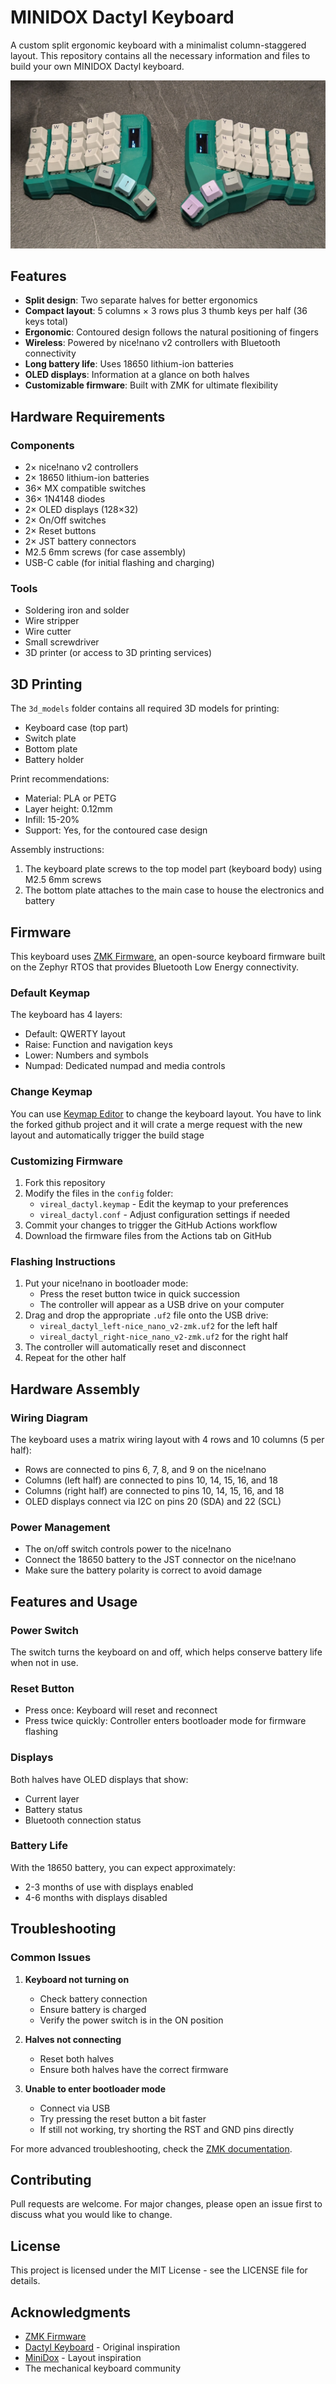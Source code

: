 # MINIDOX Dactyl Keyboard

A custom split ergonomic keyboard with a minimalist column-staggered layout. This repository contains all the necessary information and files to build your own MINIDOX Dactyl keyboard.

![MINIDOX Dactyl Keyboard](./assets/assembled_kb.jpg)

## Features

- **Split design**: Two separate halves for better ergonomics
- **Compact layout**: 5 columns × 3 rows plus 3 thumb keys per half (36 keys total)
- **Ergonomic**: Contoured design follows the natural positioning of fingers
- **Wireless**: Powered by nice!nano v2 controllers with Bluetooth connectivity
- **Long battery life**: Uses 18650 lithium-ion batteries
- **OLED displays**: Information at a glance on both halves
- **Customizable firmware**: Built with ZMK for ultimate flexibility

## Hardware Requirements

### Components

- 2× nice!nano v2 controllers
- 2× 18650 lithium-ion batteries
- 36× MX compatible switches
- 36× 1N4148 diodes
- 2× OLED displays (128×32)
- 2× On/Off switches
- 2× Reset buttons
- 2× JST battery connectors
- M2.5 6mm screws (for case assembly)
- USB-C cable (for initial flashing and charging)

### Tools

- Soldering iron and solder
- Wire stripper
- Wire cutter
- Small screwdriver
- 3D printer (or access to 3D printing services)

## 3D Printing

The `3d_models` folder contains all required 3D models for printing:
- Keyboard case (top part)
- Switch plate
- Bottom plate
- Battery holder

Print recommendations:
- Material: PLA or PETG
- Layer height: 0.12mm
- Infill: 15-20%
- Support: Yes, for the contoured case design

Assembly instructions:
1. The keyboard plate screws to the top model part (keyboard body) using M2.5 6mm screws
2. The bottom plate attaches to the main case to house the electronics and battery

## Firmware

This keyboard uses [ZMK Firmware](https://zmk.dev/), an open-source keyboard firmware built on the Zephyr RTOS that provides Bluetooth Low Energy connectivity.

### Default Keymap

The keyboard has 4 layers:
- Default: QWERTY layout
- Raise: Function and navigation keys
- Lower: Numbers and symbols
- Numpad: Dedicated numpad and media controls


### Change Keymap

You can use [Keymap Editor](https://nickcoutsos.github.io/keymap-editor/) to change the keyboard layout. 
You have to link the forked github project and it will crate a merge request with the new layout and automatically trigger the build stage

### Customizing Firmware

1. Fork this repository
2. Modify the files in the `config` folder:
   - `vireal_dactyl.keymap` - Edit the keymap to your preferences
   - `vireal_dactyl.conf` - Adjust configuration settings if needed
3. Commit your changes to trigger the GitHub Actions workflow
4. Download the firmware files from the Actions tab on GitHub

### Flashing Instructions

1. Put your nice!nano in bootloader mode:
   - Press the reset button twice in quick succession
   - The controller will appear as a USB drive on your computer
2. Drag and drop the appropriate `.uf2` file onto the USB drive:
   - `vireal_dactyl_left-nice_nano_v2-zmk.uf2` for the left half
   - `vireal_dactyl_right-nice_nano_v2-zmk.uf2` for the right half
3. The controller will automatically reset and disconnect
4. Repeat for the other half

## Hardware Assembly

### Wiring Diagram

The keyboard uses a matrix wiring layout with 4 rows and 10 columns (5 per half):

- Rows are connected to pins 6, 7, 8, and 9 on the nice!nano
- Columns (left half) are connected to pins 10, 14, 15, 16, and 18
- Columns (right half) are connected to pins 10, 14, 15, 16, and 18
- OLED displays connect via I2C on pins 20 (SDA) and 22 (SCL)

### Power Management

- The on/off switch controls power to the nice!nano
- Connect the 18650 battery to the JST connector on the nice!nano
- Make sure the battery polarity is correct to avoid damage

## Features and Usage

### Power Switch

The switch turns the keyboard on and off, which helps conserve battery life when not in use.

### Reset Button

- Press once: Keyboard will reset and reconnect
- Press twice quickly: Controller enters bootloader mode for firmware flashing

### Displays

Both halves have OLED displays that show:
- Current layer
- Battery status
- Bluetooth connection status

### Battery Life

With the 18650 battery, you can expect approximately:
- 2-3 months of use with displays enabled
- 4-6 months with displays disabled

## Troubleshooting

### Common Issues

1. **Keyboard not turning on**
   - Check battery connection
   - Ensure battery is charged
   - Verify the power switch is in the ON position

2. **Halves not connecting**
   - Reset both halves
   - Ensure both halves have the correct firmware

3. **Unable to enter bootloader mode**
   - Connect via USB
   - Try pressing the reset button a bit faster
   - If still not working, try shorting the RST and GND pins directly

For more advanced troubleshooting, check the [ZMK documentation](https://zmk.dev/docs/troubleshooting).

## Contributing

Pull requests are welcome. For major changes, please open an issue first to discuss what you would like to change.

## License

This project is licensed under the MIT License - see the LICENSE file for details.

## Acknowledgments

- [ZMK Firmware](https://zmk.dev/)
- [Dactyl Keyboard](https://github.com/adereth/dactyl-keyboard) - Original inspiration
- [MiniDox](https://github.com/That-Canadian/MiniDox_PCB) - Layout inspiration
- The mechanical keyboard community
